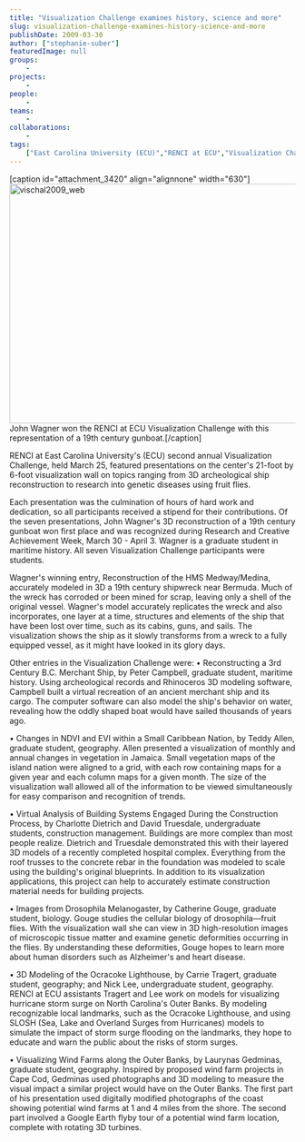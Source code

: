 ```yaml
---
title: "Visualization Challenge examines history, science and more"
slug: visualization-challenge-examines-history-science-and-more
publishDate: 2009-03-30
author: ["stephanie-suber"]
featuredImage: null
groups:
    - 
projects:
    - 
people:
    - 
teams: 
    - 
collaborations:
    - 
tags:
    ["East Carolina University (ECU)","RENCI at ECU","Visualization Challenge"]
---
```

[caption id="attachment_3420" align="alignnone" width="630"]<a href="https://www.renci.org/wp-content/uploads/2009/03/vischal2009_web.jpg"><img class="wp-image-3420 size-full" title="vischal2009_web" src="https://www.renci.org/wp-content/uploads/2009/03/vischal2009_web.jpg" alt="vischal2009_web" width="630" height="422" /></a> John Wagner won the RENCI at ECU Visualization Challenge with this representation of a 19th century gunboat.[/caption]

RENCI at East Carolina University's (ECU) second annual Visualization Challenge, held March 25, featured presentations on the center's 21-foot by 6-foot visualization wall on topics ranging from 3D archeological ship reconstruction to research into genetic diseases using fruit flies.



Each presentation was the culmination of hours of hard work and dedication, so all participants received a stipend for their contributions. Of the seven presentations, John Wagner's 3D reconstruction of a 19th century gunboat won first place and was recognized during Research and Creative Achievement Week, March 30 - April 3. Wagner is a graduate student in maritime history. All seven Visualization Challenge participants were students.

Wagner's winning entry, Reconstruction of the HMS Medway/Medina, accurately modeled in 3D a 19th century shipwreck near Bermuda. Much of the wreck has corroded or been mined for scrap, leaving only a shell of the original vessel. Wagner's model accurately replicates the wreck and also incorporates, one layer at a time, structures and elements of the ship that have been lost over time, such as its cabins, guns, and sails. The visualization shows the ship as it slowly transforms from a wreck to a fully equipped vessel, as it might have looked in its glory days.

Other entries in the Visualization Challenge were:
• Reconstructing a 3rd Century B.C. Merchant Ship, by Peter Campbell, graduate student, maritime history. Using archeological records and Rhinoceros 3D modeling software, Campbell built a virtual recreation of an ancient merchant ship and its cargo. The computer software can also model the ship's behavior on water, revealing how the oddly shaped boat would have sailed thousands of years ago.

• Changes in NDVI and EVI within a Small Caribbean Nation, by Teddy Allen, graduate student, geography. Allen presented a visualization of monthly and annual changes in vegetation in Jamaica. Small vegetation maps of the island nation were aligned to a grid, with each row containing maps for a given year and each column maps for a given month. The size of the visualization wall allowed all of the information to be viewed simultaneously for easy comparison and recognition of trends.

• Virtual Analysis of Building Systems Engaged During the Construction Process, by Charlotte Dietrich and David Truesdale, undergraduate students, construction management. Buildings are more complex than most people realize. Dietrich and Truesdale demonstrated this with their layered 3D models of a recently completed hospital complex. Everything from the roof trusses to the concrete rebar in the foundation was modeled to scale using the building's original blueprints. In addition to its visualization applications, this project can help to accurately estimate construction material needs for building projects.

• Images from Drosophila Melanogaster, by Catherine Gouge, graduate student, biology. Gouge studies the cellular biology of drosophila—fruit flies. With the visualization wall she can view in 3D high-resolution images of microscopic tissue matter and examine genetic deformities occurring in the flies. By understanding these deformities, Gouge hopes to learn more about human disorders such as Alzheimer's and heart disease.

• 3D Modeling of the Ocracoke Lighthouse, by Carrie Tragert, graduate student, geography; and Nick Lee, undergraduate student, geography. RENCI at ECU assistants Tragert and Lee work on models for visualizing hurricane storm surge on North Carolina's Outer Banks. By modeling recognizable local landmarks, such as the Ocracoke Lighthouse, and using SLOSH (Sea, Lake and Overland Surges from Hurricanes) models to simulate the impact of storm surge flooding on the landmarks, they hope to educate and warn the public about the risks of storm surges.

• Visualizing Wind Farms along the Outer Banks, by Laurynas Gedminas, graduate student, geography. Inspired by proposed wind farm projects in Cape Cod, Gedminas used photographs and 3D modeling to measure the visual impact a similar project would have on the Outer Banks. The first part of his presentation used digitally modified photographs of the coast showing potential wind farms at 1 and 4 miles from the shore. The second part involved a Google Earth flyby tour of a potential wind farm location, complete with rotating 3D turbines.
